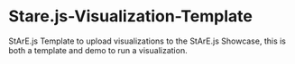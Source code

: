 # Stare.js-Visualization-Template
StArE.js Template to upload visualizations to the StArE.js Showcase, this is both a template and demo to run a visualization.
